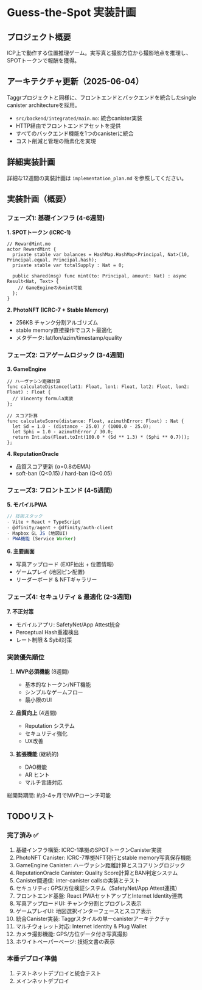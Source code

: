# Guess-the-Spot 実装計画

## プロジェクト概要
ICP上で動作する位置推理ゲーム。実写真と撮影方位から撮影地点を推理し、SPOTトークンで報酬を獲得。

## アーキテクチャ更新（2025-06-04）
Taggrプロジェクトと同様に、フロントエンドとバックエンドを統合したsingle canister architectureを採用。
- `src/backend/integrated/main.mo`: 統合canister実装
- HTTP経由でフロントエンドアセットを提供
- すべてのバックエンド機能を1つのcanisterに統合
- コスト削減と管理の簡素化を実現

## 詳細実装計画
詳細な12週間の実装計画は `implementation_plan.md` を参照してください。

## 実装計画（概要）

### フェーズ1: 基礎インフラ (4-6週間)

**1. SPOTトークン (ICRC-1)**
```motoko
// RewardMint.mo
actor RewardMint {
  private stable var balances = HashMap.HashMap<Principal, Nat>(10, Principal.equal, Principal.hash);
  private stable var totalSupply : Nat = 0;
  
  public shared(msg) func mint(to: Principal, amount: Nat) : async Result<Nat, Text> {
    // GameEngineのみmint可能
  };
}
```

**2. PhotoNFT (ICRC-7 + Stable Memory)**
- 256KB チャンク分割アルゴリズム
- stable memory直接操作でコスト最適化
- メタデータ: lat/lon/azim/timestamp/quality

### フェーズ2: コアゲームロジック (3-4週間)

**3. GameEngine**
```motoko
// ハーヴァシン距離計算
func calculateDistance(lat1: Float, lon1: Float, lat2: Float, lon2: Float) : Float {
  // Vincenty formula実装
};

// スコア計算
func calculateScore(distance: Float, azimuthError: Float) : Nat {
  let Sd = 1.0 - (distance - 25.0) / (1000.0 - 25.0);
  let Sphi = 1.0 - azimuthError / 30.0;
  return Int.abs(Float.toInt(100.0 * (Sd ** 1.3) * (Sphi ** 0.7)));
};
```

**4. ReputationOracle**
- 品質スコア更新 (α=0.8のEMA)
- soft-ban (Q<0.15) / hard-ban (Q<0.05)

### フェーズ3: フロントエンド (4-5週間)

**5. モバイルPWA**
```typescript
// 技術スタック
- Vite + React + TypeScript
- @dfinity/agent + @dfinity/auth-client
- Mapbox GL JS (地図UI)
- PWA機能 (Service Worker)
```

**6. 主要画面**
- 写真アップロード (EXIF抽出 + 位置情報)
- ゲームプレイ (地図ピン配置)
- リーダーボード & NFTギャラリー

### フェーズ4: セキュリティ & 最適化 (2-3週間)

**7. 不正対策**
- モバイルアプリ: SafetyNet/App Attest統合
- Perceptual Hash重複検出
- レート制限 & Sybil対策

### 実装優先順位

1. **MVP必須機能** (8週間)
   - 基本的なトークン/NFT機能
   - シンプルなゲームフロー
   - 最小限のUI

2. **品質向上** (4週間)
   - Reputation システム
   - セキュリティ強化
   - UX改善

3. **拡張機能** (継続的)
   - DAO機能
   - AR ヒント
   - マルチ言語対応

総開発期間: 約3-4ヶ月でMVPローンチ可能

## TODOリスト

### 完了済み ✅
1. 基礎インフラ構築: ICRC-1準拠のSPOTトークンCanister実装
2. PhotoNFT Canister: ICRC-7準拠NFT発行とstable memory写真保存機能
3. GameEngine Canister: ハーヴァシン距離計算とスコアリングロジック
4. ReputationOracle Canister: Quality Score計算とBAN判定システム
5. Canister間通信: inter-canister callsの実装とテスト
6. セキュリティ: GPS/方位検証システム（SafetyNet/App Attest連携）
7. フロントエンド基盤: React PWAセットアップとInternet Identity連携
8. 写真アップロードUI: チャンク分割とプログレス表示
9. ゲームプレイUI: 地図選択インターフェースとスコア表示
10. 統合Canister実装: Taggrスタイルの単一canisterアーキテクチャ
11. マルチウォレット対応: Internet Identity & Plug Wallet
12. カメラ撮影機能: GPS/方位データ付き写真撮影
13. ホワイトペーパーページ: 技術文書の表示

### 本番デプロイ準備
1. テストネットデプロイと統合テスト
2. メインネットデプロイ